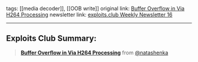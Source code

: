 tags: [[media decoder]], [[OOB write]]
original link: [Buffer Overflow in Via H264 Processing](https://bugs.chromium.org/p/project-zero/issues/detail?id=2512&ref=blog.exploits.club) 
newsletter link: [exploits.club Weekly Newsletter 16](https://blog.exploits.club/exploits-club-weekly-newsletter-16/)

---
## Exploits Club Summary:
> [**Buffer Overflow in Via H264 Processing**](https://bugs.chromium.org/p/project-zero/issues/detail?id=2512&ref=blog.exploits.club) from [@natashenka](https://twitter.com/natashenka?ref_src=twsrc%5Egoogle%7Ctwcamp%5Eserp%7Ctwgr%5Eauthor&ref=blog.exploits.club)